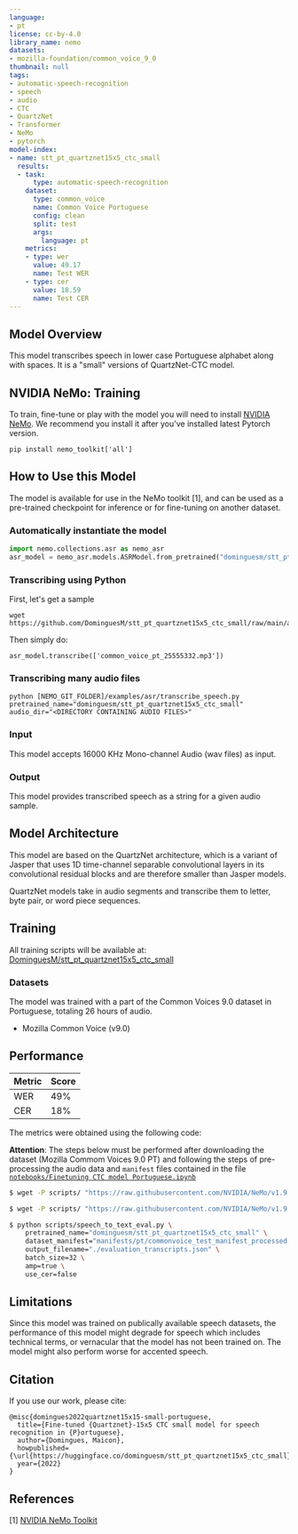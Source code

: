 ```yaml
---
language:
- pt
license: cc-by-4.0
library_name: nemo
datasets:
- mozilla-foundation/common_voice_9_0
thumbnail: null
tags:
- automatic-speech-recognition
- speech
- audio
- CTC
- QuartzNet
- Transformer
- NeMo
- pytorch
model-index:
- name: stt_pt_quartznet15x5_ctc_small
  results:
  - task:
      type: automatic-speech-recognition
    dataset:
      type: common_voice
      name: Common Voice Portuguese
      config: clean
      split: test
      args:
        language: pt
    metrics:
    - type: wer
      value: 49.17
      name: Test WER
    - type: cer
      value: 18.59
      name: Test CER
---
```



## Model Overview

This model transcribes speech in lower case Portuguese alphabet along with spaces. It is a "small" versions of QuartzNet-CTC model. 

## NVIDIA NeMo: Training

To train, fine-tune or play with the model you will need to install [NVIDIA NeMo](https://github.com/NVIDIA/NeMo). We recommend you install it after you've installed latest Pytorch version.
```
pip install nemo_toolkit['all']
``` 

## How to Use this Model

The model is available for use in the NeMo toolkit [1], and can be used as a pre-trained checkpoint for inference or for fine-tuning on another dataset.

### Automatically instantiate the model

```python
import nemo.collections.asr as nemo_asr
asr_model = nemo_asr.models.ASRModel.from_pretrained("dominguesm/stt_pt_quartznet15x5_ctc_small")
```

### Transcribing using Python
First, let's get a sample
```
wget https://github.com/DominguesM/stt_pt_quartznet15x5_ctc_small/raw/main/audios/common_voice_pt_25555332.mp3
```
Then simply do:
```
asr_model.transcribe(['common_voice_pt_25555332.mp3'])
```

### Transcribing many audio files

```shell
python [NEMO_GIT_FOLDER]/examples/asr/transcribe_speech.py  pretrained_name="dominguesm/stt_pt_quartznet15x5_ctc_small"  audio_dir="<DIRECTORY CONTAINING AUDIO FILES>"
```

### Input

This model accepts 16000 KHz Mono-channel Audio (wav files) as input.

### Output

This model provides transcribed speech as a string for a given audio sample.

## Model Architecture

This model are based on the QuartzNet architecture, which is a variant of Jasper that uses 1D time-channel separable convolutional layers in its convolutional residual blocks and are therefore smaller than Jasper models.

QuartzNet models take in audio segments and transcribe them to letter, byte pair, or word piece sequences.

## Training

All training scripts will be available at: [DominguesM/stt_pt_quartznet15x5_ctc_small](https://github.com/DominguesM/stt_pt_quartznet15x5_ctc_small)


### Datasets

The model was trained with a part of the Common Voices 9.0 dataset in Portuguese, totaling 26 hours of audio.

* Mozilla Common Voice (v9.0)

## Performance

| Metric | Score |
| ------- | ----- |
| WER     | 49%   |
| CER     | 18%   |

The metrics were obtained using the following code:

**Attention**: The steps below must be performed after downloading the dataset (Mozilla Commom Voices 9.0 PT) and following the steps of pre-processing the audio data and `manifest` files contained in the file [`notebooks/Finetuning CTC model Portuguese.ipynb`](https://github.com/DominguesM/stt_pt_quartznet15x5_ctc_small)

```bash
$ wget -P scripts/ "https://raw.githubusercontent.com/NVIDIA/NeMo/v1.9.0/examples/asr/speech_to_text_eval.py"

$ wget -P scripts/ "https://raw.githubusercontent.com/NVIDIA/NeMo/v1.9.0/examples/asr/transcribe_speech.py"

$ python scripts/speech_to_text_eval.py \
    pretrained_name="dominguesm/stt_pt_quartznet15x5_ctc_small" \
    dataset_manifest="manifests/pt/commonvoice_test_manifest_processed.json" \
    output_filename="./evaluation_transcripts.json" \
    batch_size=32 \
    amp=true \
    use_cer=false
```

## Limitations

Since this model was trained on publically available speech datasets, the performance of this model might degrade for speech which includes technical terms, or vernacular that the model has not been trained on. The model might also perform worse for accented speech.

## Citation

If you use our work, please cite:

```cite
@misc{domingues2022quartznet15x15-small-portuguese,
  title={Fine-tuned {Quartznet}-15x5 CTC small model for speech recognition in {P}ortuguese},
  author={Domingues, Maicon},
  howpublished={\url{https://huggingface.co/dominguesm/stt_pt_quartznet15x5_ctc_small}},
  year={2022}
}
```

## References

[1] [NVIDIA NeMo Toolkit](https://github.com/NVIDIA/NeMo)

